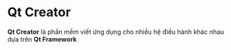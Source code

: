 # Qt Creator

__Qt Creator__ là phần mềm viết ứng dụng cho nhiều hệ điều hành khác nhau dựa trên __Qt Framework__